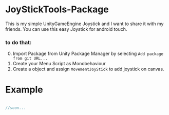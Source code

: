 # JoyStickTools-Package
This is my simple UnityGameEngine Joystick and I want to share it with my friends.
You can use this easy Joystick for android touch.
### to do that:
0. Import Package from Unity Package Manager by selecting ``` Add package from git URL... ```
1. Create your Menu Script as Monobehaviour
2. Create a object and assign ```MovementJoyStick``` to add joystick on canvas.

# Example
```csharp

//soon...


```
